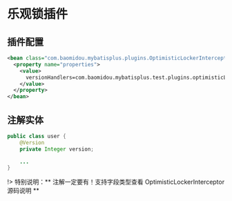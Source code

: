 # 乐观锁插件

## 插件配置
```xml
<bean class="com.baomidou.mybatisplus.plugins.OptimisticLockerInterceptor">
  <property name="properties">
    <value>
      versionHandlers=com.baomidou.mybatisplus.test.plugins.optimisticLocker.StringTypeHandler
    </value>
  </property>
</bean>
```

## 注解实体

```java
public class user {
    @Version
    private Integer version;

    ...
}
```

!> 特别说明：** 注解一定要有！支持字段类型查看 OptimisticLockerInterceptor 源码说明 **
